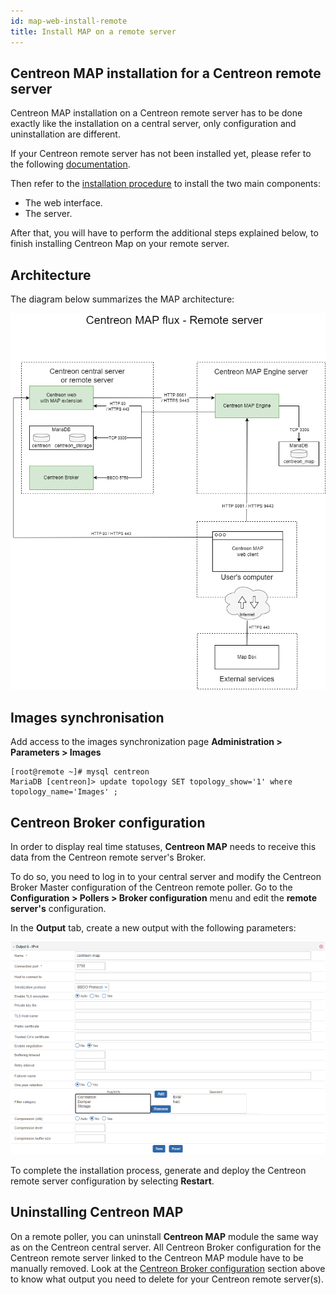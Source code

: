 ```yaml
---
id: map-web-install-remote
title: Install MAP on a remote server
---
```


## Centreon MAP installation for a Centreon remote server

Centreon MAP installation on a Centreon remote server has to be done exactly like the installation on a central server, only configuration and uninstallation are different.

If your Centreon remote server has not been installed yet, please refer to the following [documentation](../installation/installation-of-a-remote-server/using-packages.md).

Then refer to the [installation procedure](map-web-install.md) to install the two main components:

- The web interface.
- The server.

After that, you will have to perform the additional steps explained below, to finish
installing Centreon Map on your remote server.

## Architecture

The diagram below summarizes the MAP architecture:

![image](../assets/graph-views/ng/map-web-remote-server-schema.png)

## Images synchronisation

Add access to the images synchronization page **Administration  >  Parameters  >  Images**
```shell
[root@remote ~]# mysql centreon
MariaDB [centreon]> update topology SET topology_show='1' where topology_name='Images' ;
```

## Centreon Broker configuration

In order to display real time statuses, **Centreon MAP** needs to receive this data from the Centreon remote server's Broker.

To do so, you need to log in to your central server and modify the Centreon Broker Master configuration of the
Centreon remote poller. Go to the **Configuration > Pollers > Broker
configuration** menu and edit the **remote server's** configuration.

In the **Output** tab, create a new output with the following parameters:

![image](../assets/graph-views/output_broker.png)

To complete the installation process, generate and deploy the Centreon remote
server configuration by selecting **Restart**.

## Uninstalling Centreon MAP

On a remote poller, you can uninstall **Centreon MAP** module the same
way as on the Centreon central server. All Centreon Broker configuration for the Centreon remote server linked to the Centreon
MAP module have to be manually removed. Look at the [Centreon Broker configuration](#centreon-broker-configuration) section above to
know what output you need to delete for your Centreon remote server(s).
